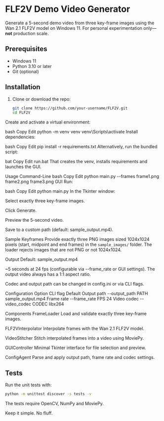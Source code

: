 # FLF2V Demo Video Generator

Generate a 5-second demo video from three key-frame images using the Wan 2.1 FLF2V model on Windows 11. For personal experimentation only—**not** production scale.

## Prerequisites

- Windows 11
- Python 3.10 or later
- Git (optional)

## Installation

1. Clone or download the repo:
   ```bash
   git clone https://github.com/your-username/FLF2V.git
   cd FLF2V
Create and activate a virtual environment:

bash
Copy
Edit
python -m venv venv
venv\Scripts\activate
Install dependencies:

bash
Copy
Edit
pip install -r requirements.txt
Alternatively, run the bundled script:

bat
Copy
Edit
run.bat
That creates the venv, installs requirements and launches the GUI.

Usage
Command-Line
bash
Copy
Edit
python main.py --frames frame1.png frame2.png frame3.png
GUI
Run:

bash
Copy
Edit
python main.py
In the Tkinter window:

Select exactly three key-frame images.

Click Generate.

Preview the 5-second video.

Save to a custom path (default: sample_output.mp4).

Sample Keyframes
Provide exactly three PNG images sized 1024x1024 pixels (start, midpoint and end frames) in the `sample_images/` folder. The loader rejects images that are not PNG or not 1024x1024.

Output
Default: sample_output.mp4

~5 seconds at 24 fps (configurable via --frame_rate or GUI settings).
The output video always has a 1:1 aspect ratio.

Codec and output path can be changed in config.ini or via CLI flags.

Configuration
Option	CLI flag	Default
Output path	--output_path PATH	sample_output.mp4
Frame rate	--frame_rate FPS	24
Video codec	--video_codec CODEC	libx264

Components
FrameLoader
Load and validate exactly three key-frame images.

FLF2VInterpolator
Interpolate frames with the Wan 2.1 FLF2V model.

VideoStitcher
Stitch interpolated frames into a video using MoviePy.

GUIController
Minimal Tkinter interface for file selection and preview.

ConfigAgent
Parse and apply output path, frame rate and codec settings.


## Tests

Run the unit tests with:

```bash
python -m unittest discover -s tests -v
```

The tests require OpenCV, NumPy and MoviePy.

Keep it simple. No fluff.